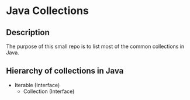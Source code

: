# Java Collections

## Description

The purpose of this small repo is to list most of the common collections in Java.

## Hierarchy of collections in Java

- Iterable (Interface)
  - Collection (Interface)

